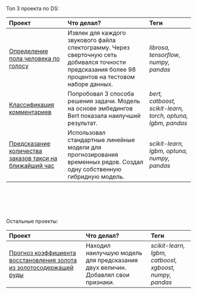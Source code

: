 Топ 3 проекта по DS:


| Проект | Что делал? | Теги | 
| :---------------------- | :---------------------- | :---------------------- |
| [Определение пола человека по голосу ](https://clc.to/T3Zhpg) | Извлек для каждого звукового файла спектограмму. Через сверточную сеть добивался точности предсказания более 98 процентов на тестовом наборе данных. | *librosa, tensorflow, numpy, pandas* |
| [Классификация комментариев ](https://clc.to/T3Zhpg) | Попробовал 3 способа решения задачи. Модель на основе эмбедингов Bert показала наилучший результат.  | *bert, catboost, scikit-learn, torch, optuna, lgbm, pandas* |
| [Предсказание количества заказов такси на ближайший час](https://clc.to/ZwbLPw)| Использовал стандартные линейные модели для прогнозирования временных рядов. Создал одну собственную гибридную модель. | *scikit-learn, lgbm, optuna, numpy, pandas* |




<br/><br/>
<br/><br/>

Остальные проекты:

| Проект | Что делал? | Теги | 
| :---------------------- | :---------------------- | :---------------------- |
| [Прогноз коэффициента восстановления золота из золотосодержащей руды](https://github.com/leo000007/DA-DS_projects/blob/main/%5BML%5D%20Gold%20recovery%20rate%20prediction/nikitin_gold_predict.ipynb)| Находил наилучшую модель для предсказания двух величин. Добавлял свои признаки. | *scikit-learn, lgbm, catboost, xgboost, numpy, pandas* |
